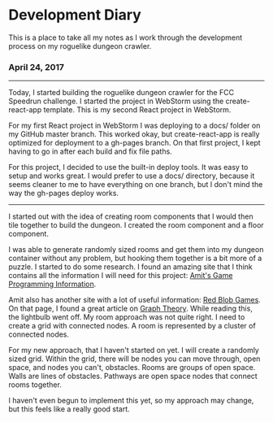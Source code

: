 # Development Diary

This is a place to take all my notes as I work through the development process on my roguelike dungeon crawler.

### April 24, 2017
---
Today, I started building the roguelike dungeon crawler for the FCC Speedrun challenge. I started the project in WebStorm using the create-react-app template. This is my second React project in WebStorm.

For my first React project in WebStorm I was deploying to a docs/ folder on my GitHub master branch. This worked okay, but create-react-app is really optimized for deployment to a gh-pages branch. On that first project, I kept having to go in after each build and fix file paths. 

For this project, I decided to use the built-in deploy tools. It was easy to setup and works great. I would prefer to use a docs/ directory, because it seems cleaner to me to have everything on one branch, but I don't mind the way the gh-pages deploy works.

---
I started out with the idea of creating room components that I would then tile together to build the dungeon. I created the room component and a floor component. 

I was able to generate randomly sized rooms and get them into my dungeon container without any problem, but hooking them together is a bit more of a puzzle. I started to do some research. I found an amazing site that I think contains all the information I will need for this project: [Amit's Game Programming Information](http://www-cs-students.stanford.edu/~amitp/gameprog.html).

Amit also has another site with a lot of useful information: [Red Blob Games](http://www.redblobgames.com/). On that page, I found a great article on [Graph Theory](http://www.redblobgames.com/pathfinding/grids/graphs.html). While reading this, the lightbulb went off. My room approach was not quite right. I need to create a grid with connected nodes. A room is represented by a cluster of connected nodes. 

For my new approach, that I haven't started on yet. I will create a randomly sized grid. Within the grid, there will be nodes you can move through, open space, and nodes you can't, obstacles. Rooms are groups of open space. Walls are lines of obstacles. Pathways are open space nodes that connect rooms together.

I haven't even begun to implement this yet, so my approach may change, but this feels like a really good start. 
 
 